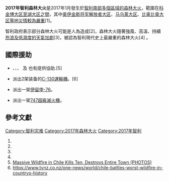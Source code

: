 **2017年智利森林大火**是2017年1月發生於[智利南部多個區域的](../Page/智利.md "wikilink")[森林大火](../Page/山火.md "wikilink")，範圍在[科金博大区至](https://zh.wikipedia.org/wiki/科金博大区 "wikilink")[湖大区之間](../Page/湖大区.md "wikilink")，其中[奥伊金斯将军解放者大区](https://zh.wikipedia.org/wiki/奥伊金斯将军解放者大区 "wikilink")、[马乌莱大区](https://zh.wikipedia.org/wiki/马乌莱大区 "wikilink")、[比奥比奥大区等地災情較為嚴重](https://zh.wikipedia.org/wiki/比奥比奥大区 "wikilink")\[1\]。

智利政府表示部分森林大火可能是人為造成\[2\]，森林大火隨著強風、高溫、持續[热浪及低濕度的天氣加劇](../Page/热浪.md "wikilink")\[3\]，被認為智利現代史上最嚴重的森林大火\[4\]
。

## 國際援助

  - 、、、 及 也有提供協助.\[5\]

  - 派出2架装备的[C-130運輸機](../Page/C-130運輸機.md "wikilink")。\[6\]

  - 派出一架[伊留申-76](https://zh.wikipedia.org/wiki/伊留申-76 "wikilink")。

  - 派出一架[747超級滅火機](../Page/747超級滅火機.md "wikilink")。

## 參考文獻

[Category:智利灾难](https://zh.wikipedia.org/wiki/Category:智利灾难 "wikilink")
[Category:2017年森林大火](https://zh.wikipedia.org/wiki/Category:2017年森林大火 "wikilink")
[Category:2017年智利](https://zh.wikipedia.org/wiki/Category:2017年智利 "wikilink")

1.
2.
3.
4.
5.  [Massive Wildfire in Chile Kills Ten, Destroys Entire Town
    (PHOTOS)](https://sputniknews.com/latam/201701271050091128-chile-wildfire-destruction-death-disaster/)
6.  <https://www.tvnz.co.nz/one-news/world/chile-battles-worst-wildfire-in-countrys-history>